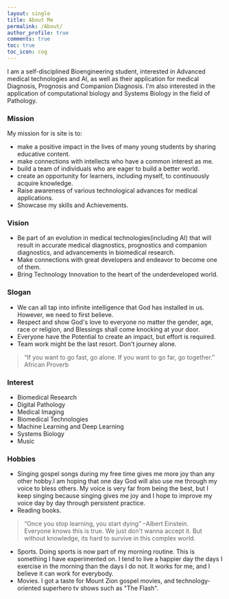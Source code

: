 ```yaml
---
layout: single
title: About Me
permalink: /About/
author_profile: true
comments: true
toc: true
toc_icon: cog
---
```

I am a self-disciplined Bioengineering student, interested in Advanced medical technologies and AI, as well as their application for medical Diagnosis, Prognosis and Companion Diagnosis. I'm also interested in the application of computational biology and Systems Biology in the field of Pathology.   

### Mission  
My mission for is site is to:  
* make a positive impact in the lives of many young students by sharing educative content.
* make connections with intellects who have a common interest as me.
* build a team of individuals who are eager to build a better world.
* create an opportunity for learners, including myself, to continuously acquire knowledge.
* Raise awareness of various technological advances for medical applications.
* Showcase my skills and Achievements.    

### Vision  
* Be part of an evolution in medical technologies(including AI) that will result in accurate medical diagnostics, prognostics and companion diagnostics, and advancements in biomedical research. 
* Make connections with great developers and endeavor to become one of them.
* Bring Technology Innovation to the heart of the underdeveloped world.   
  
### Slogan 
* We can all tap into infinite intelligence that God has installed in us. However, we need to first believe.
* Respect and show God's love to everyone no matter the gender, age, race or religion, and Blessings shall come knocking at your door.
* Everyone have the Potential to create an impact, but effort is required.
* Team work might be the last resort. Don't journey alone. 

> “If you want to go fast, go alone. If you want to go far, go together.”  African Proverb

### Interest  
  * Biomedical Research
  * Digital Pathology
  * Medical Imaging
  * Biomedical Technologies
  * Machine Learning and Deep Learning
  * Systems Biology
  * Music
  
### Hobbies  
* Singing gospel songs during my free time gives me more joy than any other hobby.I am hoping that one day God will also use me through my voice to bless others. My voice is very far from being the best, but I keep singing because singing gives me joy and I hope to improve my voice day by day through persistent practice.
* Reading books. 
> “Once you stop learning, you start dying” –Albert Einstein.   
Everyone knows this is true. We just don't wanna accept it. But without knowledge, its hard to survive in this complex world.
* Sports. Doing sports is now part of my morning routine. This is something I have experimented on. I tend to live a happier day the days I exercise in the morning than the days I do not. It works for me, and I believe it can work for everybody. 
* Movies. I got a taste for Mount Zion gospel movies, and technology-oriented superhero tv shows such as "The Flash".


